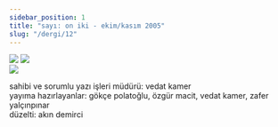 ```yaml
---
sidebar_position: 1
title: "sayı: on iki - ekim/kasım 2005"
slug: "/dergi/12"
---
```


![](../../static/img/ky12_00_zaferyalcinpinar.jpg)
![](../../static/img/ky12_00a.jpg)  
![](../../static/img/ky12_33.jpg)


sahibi ve sorumlu yazı işleri müdürü: vedat kamer  
yayıma hazırlayanlar: gökçe polatoğlu, özgür macit, vedat kamer, zafer yalçınpınar  
düzelti: akın demirci  